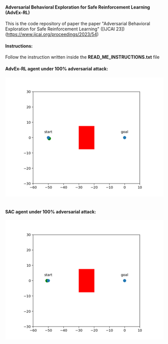 #### Adversarial Behavioral Exploration for Safe Reinforcement Learning  (AdvEx-RL)
This is the code repository of paper the paper "Adversarial Behavioral Exploration for Safe Reinforcement Learning" ([IJCAI 23])(https://www.ijcai.org/proceedings/2023/54)

#### Instructions:
Follow the instruction written inside the **READ_ME_INSTRUCTIONS.txt** file

#### AdvEx-RL agent under 100% adversarial attack:
![](rendered_fig.gif)
<br><br>

#### SAC agent under 100% adversarial attack:
![](SAC_rendered_fig.gif)


